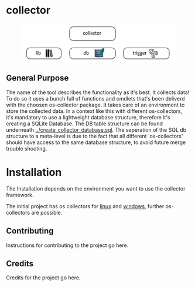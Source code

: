<!DOCTYPE html>
<html>
<head>
</head>
<body>

# collector


<p align="center">
  <img src="meta-schema.png" alt="collector-meta-schema">
</p>


## General Purpose

The name of the tool describes the functionality as it's best. It collects data!
To do so it uses a bunch full of functions and cmdlets that's been deliverd with the choosen os-collector package. It takes care of an environment to store the collected data. 
In a context like this with different os-collectors, it's mandatory to use a lightweight database structure, therefore it's creating a SQLite Database. The DB table structure can be found underneath
<a href="https://github.com/binbash23/netracker/blob/master/collector/create_collector_database.sql" title="../create_collector_database.sql">../create_collector_database.sql</a>. The seperation of the SQL db structure to a meta-level is due to the fact that all different 'os-collectors' should have access to the same database structure, to avoid future merge trouble shooting. 


# Installation

The Installation depends on the environment you want to use the collector framework. 

The initial project has os collectors for <a href="https://github.com/binbash23/netracker/tree/master/collector/linux" title="linux">linux</a> and <a href="https://github.com/binbash23/netracker/tree/master/collector/win" title="windows">windows</a>, further os-collectors are possible. 


## Contributing

Instructions for contributing to the project go here.

## Credits

Credits for the project go here.

</body>
</html>
